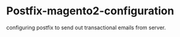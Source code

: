 # Postfix-magento2-configuration
configuring postfix to send out transactional emails from server. 
